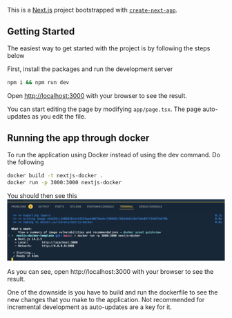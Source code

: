 This is a [Next.js](https://nextjs.org/) project bootstrapped with [`create-next-app`](https://github.com/vercel/next.js/tree/canary/packages/create-next-app).

## Getting Started

The easiest way to get started with the project is by following the steps below

First, install the packages and run the development server

```bash
npm i && npm run dev
```

Open [http://localhost:3000](http://localhost:3000) with your browser to see the result.

You can start editing the page by modifying `app/page.tsx`. The page auto-updates as you edit the file.

## Running the app through docker

To run the application using Docker instead of using the dev command. Do the following

```bash
docker build -t nextjs-docker .
docker run -p 3000:3000 nextjs-docker
```

You should then see this
![docker local run](./public/docker-run.png)

As you can see, open http://localhost:3000 with your browser to see the result.

One of the downside is you have to build and run the dockerfile to see the new changes that you make to the application. Not recommended for incremental development as auto-updates are a key for it.

